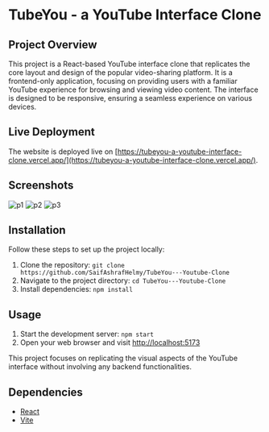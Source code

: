# TubeYou - a YouTube Interface Clone


## Project Overview

This project is a React-based YouTube interface clone that replicates the core layout and design of the popular video-sharing platform. It is a frontend-only application, focusing on providing users with a familiar YouTube experience for browsing and viewing video content. The interface is designed to be responsive, ensuring a seamless experience on various devices.

## Live Deployment

The website is deployed live on [https://tubeyou-a-youtube-interface-clone.vercel.app/](https://tubeyou-a-youtube-interface-clone.vercel.app/).


## Screenshots
![p1](https://github.com/SaifAshrafHelmy/TubeYou---Youtube-Clone/assets/80127623/6a13c969-4772-4174-b0bb-0866f7d23b4f)
![p2](https://github.com/SaifAshrafHelmy/TubeYou---Youtube-Clone/assets/80127623/bd97cd0b-0493-46f2-8a66-17e1a677d214)
![p3](https://github.com/SaifAshrafHelmy/TubeYou---Youtube-Clone/assets/80127623/535da714-993a-4138-ba2c-1d4e5eb14fb5)




## Installation

Follow these steps to set up the project locally:

1. Clone the repository: `git clone https://github.com/SaifAshrafHelmy/TubeYou---Youtube-Clone`
2. Navigate to the project directory: `cd TubeYou---Youtube-Clone`
3. Install dependencies: `npm install`

## Usage

1. Start the development server: `npm start`
2. Open your web browser and visit [http://localhost:5173](http://localhost:5173)

This project focuses on replicating the visual aspects of the YouTube interface without involving any backend functionalities.

## Dependencies

- [React](https://reactjs.org/)
- [Vite](https://vitejs.dev/)

